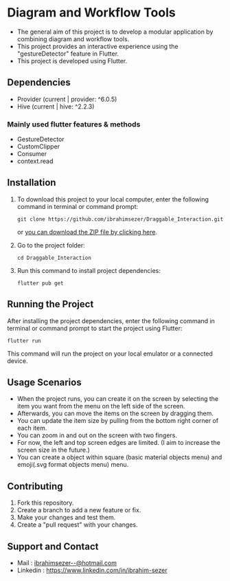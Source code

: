 # Diagram and Workflow Tools
- The general aim of this project is to develop a modular application by combining diagram and workflow tools.
- This project provides an interactive experience using the "gestureDetector" feature in Flutter.
- This project is developed using Flutter.

## Dependencies
- Provider (current | provider: ^6.0.5)
- Hive (current | hive: ^2.2.3)

### Mainly used flutter features & methods
- GestureDetector
- CustomClipper
- Consumer
- context.read
  
## Installation
1. To download this project to your local computer, enter the following command in terminal or command prompt:

   ```terminal
   git clone https://github.com/ibrahimsezer/Draggable_Interaction.git
   ```

   or [you can download the ZIP file by clicking here](https://github.com/ibrahimsezer/Draggable_Interaction/archive/main.zip).

2. Go to the project folder:

   ```terminal
   cd Draggable_Interaction
   ```

3. Run this command to install project dependencies:

   ```terminal
   flutter pub get
   ```
## Running the Project
After installing the project dependencies, enter the following command in terminal or command prompt to start the project using Flutter:

```terminal
flutter run
```

This command will run the project on your local emulator or a connected device.

## Usage Scenarios
- When the project runs, you can create it on the screen by selecting the item you want from the menu on the left side of the screen.
- Afterwards, you can move the items on the screen by dragging them.
- You can update the item size by pulling from the bottom right corner of each item.
- You can zoom in and out on the screen with two fingers.
- For now, the left and top screen edges are limited. (I aim to increase the screen size in the future.)
- You can create a object within square (basic material objects menu) and emoji(.svg format objects menu) menu.

## Contributing
1. Fork this repository.
2. Create a branch to add a new feature or fix.
3. Make your changes and test them.
4. Create a "pull request" with your changes.

## Support and Contact
- Mail : ibrahimsezer--@hotmail.com
- Linkedin : https://www.linkedin.com/in/ibrahim-sezer










